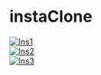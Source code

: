 # instaClone
<a href="https://imgbb.com/"><img src="https://i.ibb.co/HnT8TR5/Ins1.png" alt="Ins1" border="0"></a>
<br>
<a href="https://imgbb.com/"><img src="https://i.ibb.co/wRgwZ2x/Ins2.png" alt="Ins2" border="0"></a>
<br>
<a href="https://imgbb.com/"><img src="https://i.ibb.co/WW8rZgg/Ins3.png" alt="Ins3" border="0"></a>
